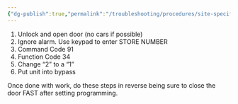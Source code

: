 ```yaml
---
{"dg-publish":true,"permalink":"/troubleshooting/procedures/site-specific/murphys/murphy-s-dispenser-security-proceedure/","tags":["Keep/Color/Yellow","Keep/Label/Procedures-and-Paperwork"]}
---
```



1) Unlock and open door (no cars if possible)
2) Ignore alarm.  Use keypad to enter STORE NUMBER
3) Command Code 91
4) Function Code 34
5) Change “2” to a “1”
6) Put unit into bypass

Once done with work, do these steps in reverse being sure to close the door FAST after setting programming.  


